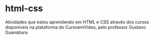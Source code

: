 # html-css 
 
 Atividades que estou aprendendo em HTML e CSS através dos cursos disponíveis na plataforma do CursoemVídeo, pelo professor Gustavo Guanabara




